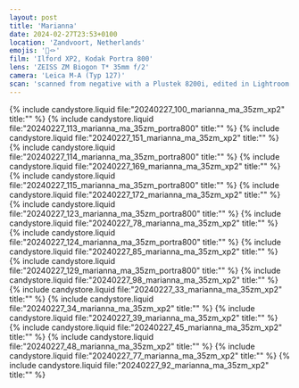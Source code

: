 ```yaml
---
layout: post
title: 'Marianna'
date: 2024-02-27T23:53+0100
location: 'Zandvoort, Netherlands'
emojis: '🔞🪢'
film: 'Ilford XP2, Kodak Portra 800'
lens: 'ZEISS ZM Biogon T* 35mm f/2'
camera: 'Leica M-A (Typ 127)'
scan: 'scanned from negative with a Plustek 8200i, edited in Lightroom'
---
```


{% include candystore.liquid file:"20240227_100_marianna_ma_35zm_xp2" title:"" %}
{% include candystore.liquid file:"20240227_113_marianna_ma_35zm_portra800" title:"" %}
{% include candystore.liquid file:"20240227_151_marianna_ma_35zm_xp2" title:"" %}
{% include candystore.liquid file:"20240227_114_marianna_ma_35zm_portra800" title:"" %}
{% include candystore.liquid file:"20240227_169_marianna_ma_35zm_xp2" title:"" %}
{% include candystore.liquid file:"20240227_115_marianna_ma_35zm_portra800" title:"" %}
{% include candystore.liquid file:"20240227_172_marianna_ma_35zm_xp2" title:"" %}
{% include candystore.liquid file:"20240227_123_marianna_ma_35zm_portra800" title:"" %}
{% include candystore.liquid file:"20240227_78_marianna_ma_35zm_xp2" title:"" %}
{% include candystore.liquid file:"20240227_124_marianna_ma_35zm_portra800" title:"" %}
{% include candystore.liquid file:"20240227_85_marianna_ma_35zm_xp2" title:"" %}
{% include candystore.liquid file:"20240227_129_marianna_ma_35zm_portra800" title:"" %}
{% include candystore.liquid file:"20240227_98_marianna_ma_35zm_xp2" title:"" %}
{% include candystore.liquid file:"20240227_33_marianna_ma_35zm_xp2" title:"" %}
{% include candystore.liquid file:"20240227_34_marianna_ma_35zm_xp2" title:"" %}
{% include candystore.liquid file:"20240227_39_marianna_ma_35zm_xp2" title:"" %}
{% include candystore.liquid file:"20240227_45_marianna_ma_35zm_xp2" title:"" %}
{% include candystore.liquid file:"20240227_48_marianna_ma_35zm_xp2" title:"" %}
{% include candystore.liquid file:"20240227_77_marianna_ma_35zm_xp2" title:"" %}
{% include candystore.liquid file:"20240227_92_marianna_ma_35zm_xp2" title:"" %}